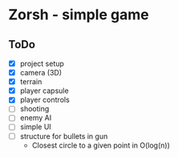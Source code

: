 # Zorsh - simple game

## ToDo
- [x] project setup
- [x] camera (3D)
- [x] terrain
- [x] player capsule
- [x] player controls
- [ ] shooting
- [ ] enemy AI
- [ ] simple UI
- [ ] structure for bullets in gun
    - Closest circle to a given point in O(log(n))
